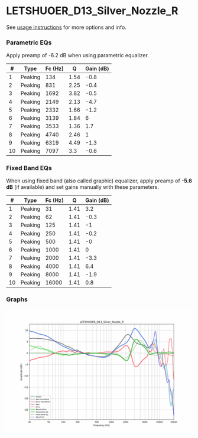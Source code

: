 # LETSHUOER_D13_Silver_Nozzle_R
See [usage instructions](https://github.com/jaakkopasanen/AutoEq#usage) for more options and info.

### Parametric EQs
Apply preamp of -6.2 dB when using parametric equalizer.

|   # | Type    |   Fc (Hz) |    Q |   Gain (dB) |
|-----|---------|-----------|------|-------------|
|   1 | Peaking |       134 | 1.54 |        -0.8 |
|   2 | Peaking |       831 | 2.25 |        -0.4 |
|   3 | Peaking |      1692 | 3.82 |        -0.5 |
|   4 | Peaking |      2149 | 2.13 |        -4.7 |
|   5 | Peaking |      2332 | 1.66 |        -1.2 |
|   6 | Peaking |      3139 | 1.84 |         6   |
|   7 | Peaking |      3533 | 1.36 |         1.7 |
|   8 | Peaking |      4740 | 2.46 |         1   |
|   9 | Peaking |      6319 | 4.49 |        -1.3 |
|  10 | Peaking |      7097 | 3.3  |        -0.6 |

### Fixed Band EQs
When using fixed band (also called graphic) equalizer, apply preamp of **-5.6 dB** (if available) and set gains manually with these parameters.

|   # | Type    |   Fc (Hz) |    Q |   Gain (dB) |
|-----|---------|-----------|------|-------------|
|   1 | Peaking |        31 | 1.41 |         3.2 |
|   2 | Peaking |        62 | 1.41 |        -0.3 |
|   3 | Peaking |       125 | 1.41 |        -1   |
|   4 | Peaking |       250 | 1.41 |        -0.2 |
|   5 | Peaking |       500 | 1.41 |        -0   |
|   6 | Peaking |      1000 | 1.41 |         0   |
|   7 | Peaking |      2000 | 1.41 |        -3.3 |
|   8 | Peaking |      4000 | 1.41 |         6.4 |
|   9 | Peaking |      8000 | 1.41 |        -1.9 |
|  10 | Peaking |     16000 | 1.41 |         0.8 |

### Graphs
![](./LETSHUOER_D13_Silver_Nozzle_R.png)

